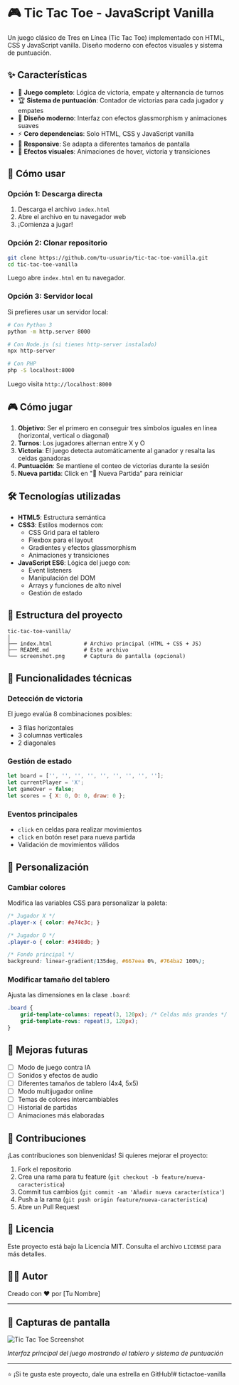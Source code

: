 # 🎮 Tic Tac Toe - JavaScript Vanilla

Un juego clásico de Tres en Línea (Tic Tac Toe) implementado con HTML, CSS y JavaScript vanilla. Diseño moderno con efectos visuales y sistema de puntuación.

## ✨ Características

- 🎯 **Juego completo**: Lógica de victoria, empate y alternancia de turnos
- 🏆 **Sistema de puntuación**: Contador de victorias para cada jugador y empates
- 🎨 **Diseño moderno**: Interfaz con efectos glassmorphism y animaciones suaves
- ⚡ **Cero dependencias**: Solo HTML, CSS y JavaScript vanilla
- 📱 **Responsive**: Se adapta a diferentes tamaños de pantalla
- 🌟 **Efectos visuales**: Animaciones de hover, victoria y transiciones

## 🚀 Cómo usar

### Opción 1: Descarga directa
1. Descarga el archivo `index.html`
2. Abre el archivo en tu navegador web
3. ¡Comienza a jugar!

### Opción 2: Clonar repositorio
```bash
git clone https://github.com/tu-usuario/tic-tac-toe-vanilla.git
cd tic-tac-toe-vanilla
```

Luego abre `index.html` en tu navegador.

### Opción 3: Servidor local
Si prefieres usar un servidor local:

```bash
# Con Python 3
python -m http.server 8000

# Con Node.js (si tienes http-server instalado)
npx http-server

# Con PHP
php -S localhost:8000
```

Luego visita `http://localhost:8000`

## 🎮 Cómo jugar

1. **Objetivo**: Ser el primero en conseguir tres símbolos iguales en línea (horizontal, vertical o diagonal)
2. **Turnos**: Los jugadores alternan entre X y O
3. **Victoria**: El juego detecta automáticamente al ganador y resalta las celdas ganadoras
4. **Puntuación**: Se mantiene el conteo de victorias durante la sesión
5. **Nueva partida**: Click en "🔄 Nueva Partida" para reiniciar

## 🛠️ Tecnologías utilizadas

- **HTML5**: Estructura semántica
- **CSS3**: Estilos modernos con:
  - CSS Grid para el tablero
  - Flexbox para el layout
  - Gradientes y efectos glassmorphism
  - Animaciones y transiciones
- **JavaScript ES6**: Lógica del juego con:
  - Event listeners
  - Manipulación del DOM
  - Arrays y funciones de alto nivel
  - Gestión de estado

## 📁 Estructura del proyecto

```
tic-tac-toe-vanilla/
│
├── index.html          # Archivo principal (HTML + CSS + JS)
├── README.md           # Este archivo
└── screenshot.png      # Captura de pantalla (opcional)
```

## 🔧 Funcionalidades técnicas

### Detección de victoria
El juego evalúa 8 combinaciones posibles:
- 3 filas horizontales
- 3 columnas verticales  
- 2 diagonales

### Gestión de estado
```javascript
let board = ['', '', '', '', '', '', '', '', ''];
let currentPlayer = 'X';
let gameOver = false;
let scores = { X: 0, O: 0, draw: 0 };
```

### Eventos principales
- `click` en celdas para realizar movimientos
- `click` en botón reset para nueva partida
- Validación de movimientos válidos

## 🎨 Personalización

### Cambiar colores
Modifica las variables CSS para personalizar la paleta:

```css
/* Jugador X */
.player-x { color: #e74c3c; }

/* Jugador O */  
.player-o { color: #3498db; }

/* Fondo principal */
background: linear-gradient(135deg, #667eea 0%, #764ba2 100%);
```

### Modificar tamaño del tablero
Ajusta las dimensiones en la clase `.board`:

```css
.board {
    grid-template-columns: repeat(3, 120px); /* Celdas más grandes */
    grid-template-rows: repeat(3, 120px);
}
```

## 🚀 Mejoras futuras

- [ ] Modo de juego contra IA
- [ ] Sonidos y efectos de audio
- [ ] Diferentes tamaños de tablero (4x4, 5x5)
- [ ] Modo multijugador online
- [ ] Temas de colores intercambiables
- [ ] Historial de partidas
- [ ] Animaciones más elaboradas

## 🤝 Contribuciones

¡Las contribuciones son bienvenidas! Si quieres mejorar el proyecto:

1. Fork el repositorio
2. Crea una rama para tu feature (`git checkout -b feature/nueva-caracteristica`)
3. Commit tus cambios (`git commit -am 'Añadir nueva característica'`)
4. Push a la rama (`git push origin feature/nueva-caracteristica`)
5. Abre un Pull Request

## 📝 Licencia

Este proyecto está bajo la Licencia MIT. Consulta el archivo `LICENSE` para más detalles.

## 👨‍💻 Autor

Creado con ❤️ por [Tu Nombre]

---

## 📸 Capturas de pantalla

![Tic Tac Toe Screenshot](screenshot.png)

*Interfaz principal del juego mostrando el tablero y sistema de puntuación*

---

⭐ ¡Si te gusta este proyecto, dale una estrella en GitHub!#   t i c t a c t o e - v a n i l l a  
 